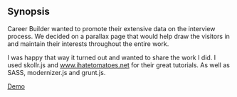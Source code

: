 ## Synopsis

Career Builder wanted to promote their extensive data on the interview process.
We decided on a parallax page that would help draw the visitors in and maintain their interests throughout the entire work.

I was happy that way it turned out and wanted to share the work I did. 
I used skollr.js and www.ihatetomatoes.net for their great tutorials. As well as SASS, modernizer.js and grunt.js.

<a href="http://demo.artsir.com/cb/">Demo</a>

